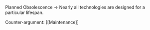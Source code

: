 

Planned Obsolescence 
-> Nearly all technologies are designed for a particular lifespan.

Counter-argument: 
[[Maintenance]]